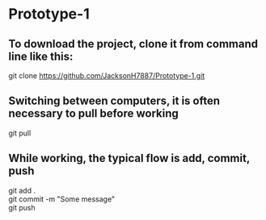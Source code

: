 # Prototype-1

## To download the project, clone it from command line like this:  
git clone https://github.com/JacksonH7887/Prototype-1.git  

## Switching between computers, it is often necessary to pull before working  
git pull  

## While working, the typical flow is add, commit, push  
git add .  
git commit -m "Some message"  
git push  


